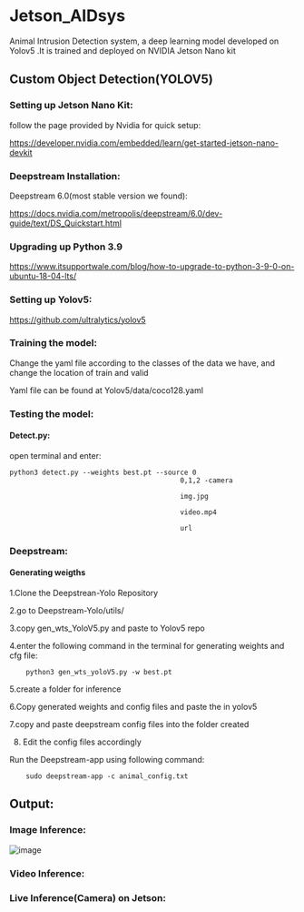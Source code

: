 # Jetson_AIDsys
Animal Intrusion Detection system, a deep learning model developed on Yolov5 .It is trained and deployed on NVIDIA Jetson Nano kit

## Custom Object Detection(YOLOV5)

### Setting up Jetson Nano Kit:
 follow the page provided by Nvidia for quick setup:
 
 https://developer.nvidia.com/embedded/learn/get-started-jetson-nano-devkit
 
### Deepstream Installation:
Deepstream 6.0(most stable version we found):

https://docs.nvidia.com/metropolis/deepstream/6.0/dev-guide/text/DS_Quickstart.html

### Upgrading up Python 3.9

https://www.itsupportwale.com/blog/how-to-upgrade-to-python-3-9-0-on-ubuntu-18-04-lts/

### Setting up Yolov5:
https://github.com/ultralytics/yolov5

### Training the model:
Change the yaml file according to the classes of the data we have, and change the location of train and valid

Yaml file can be found at Yolov5/data/coco128.yaml

### Testing the model:

#### Detect.py:
open terminal and enter:

    python3 detect.py --weights best.pt --source 0
                                              0,1,2 -camera
                                              
                                              img.jpg
                                              
                                              video.mp4
                                              
                                              url

### Deepstream:

#### Generating weigths
1.Clone the Deepstrean-Yolo Repository

2.go to Deepstream-Yolo/utils/

3.copy gen_wts_YoloV5.py and paste to Yolov5 repo

4.enter the following command in the terminal for generating weights and cfg file:

        python3 gen_wts_yoloV5.py -w best.pt
5.create a folder for inference

6.Copy  generated weights and config files and paste the in yolov5

7.copy and paste deepstream config files into the folder created

8. Edit the config files accordingly

Run the Deepstream-app using following command:

        sudo deepstream-app -c animal_config.txt


## Output:

### Image Inference:
![image](https://user-images.githubusercontent.com/91280385/191220894-0f6c789b-426e-4bf3-bffd-d79d0bbd5278.png)

### Video Inference:


### Live Inference(Camera) on Jetson: 


